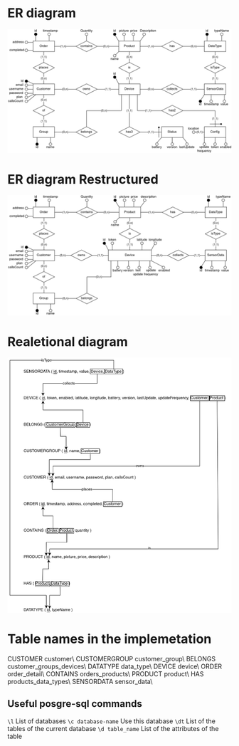 # ER diagram
![ER diagram](er_diagram-ER.png)

# ER diagram Restructured
![ER diagram restructured](er_diagram-ER-restructured.png)

# Realetional diagram
![Relational diagram](er_diagram-Relational.png)

# Table names in the implemetation
CUSTOMER 		customer\\
CUSTOMERGROUP	customer_group\\
BELONGS			customer_groups_devices\\
DATATYPE		data_type\\
DEVICE			device\\
ORDER  			order_detail\\
CONTAINS		orders_products\\
PRODUCT			product\\
HAS				products_data_types\\
SENSORDATA		sensor_data\\



## Useful posgre-sql commands
`\l`					List of databases
`\c database-name`		Use this database
`\dt`					List of the tables of the current database
`\d table_name`			List of the attributes of the table

